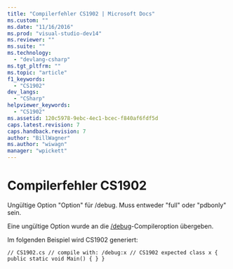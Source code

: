 ```yaml
---
title: "Compilerfehler CS1902 | Microsoft Docs"
ms.custom: ""
ms.date: "11/16/2016"
ms.prod: "visual-studio-dev14"
ms.reviewer: ""
ms.suite: ""
ms.technology: 
  - "devlang-csharp"
ms.tgt_pltfrm: ""
ms.topic: "article"
f1_keywords: 
  - "CS1902"
dev_langs: 
  - "CSharp"
helpviewer_keywords: 
  - "CS1902"
ms.assetid: 120c5978-9ebc-4ec1-bcec-f840af6fdf5d
caps.latest.revision: 7
caps.handback.revision: 7
author: "BillWagner"
ms.author: "wiwagn"
manager: "wpickett"
---
```

# Compilerfehler CS1902
Ungültige Option "Option" für \/debug. Muss entweder "full" oder "pdbonly" sein.  
  
 Eine ungültige Option wurde an die [\/debug](../../csharp/language-reference/compiler-options/debug-compiler-option.md)\-Compileroption übergeben.  
  
 Im folgenden Beispiel wird CS1902 generiert:  
  
```  
// CS1902.cs // compile with: /debug:x // CS1902 expected class x { public static void Main() { } }  
```